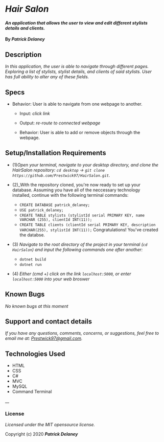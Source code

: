 # _Hair Salon_

#### _An application that allows the user to view and edit different stylists details and clients._

#### By _**Patrick Delaney**_

## Description

_In this application, the user is able to navigate through different pages. Exploring a list of stylists, stylist details, and clients of said stylists. User has full ability to alter any of these fields._

## Specs

* Behavior: User is able to navigate from one webpage to another.
	* Input: *click link*
	* Output: *re-route to connected webpage*

	* Behavior: User is able to add or remove objects through the webpage.

## Setup/Installation Requirements

* (1)_Open your terminal, navigate to your desktop directory, and clone the HairSalon repository: `cd desktop` -> `git clone https://github.com/Prestwick97/HairSalon.git`._
* (2)_With the repository cloned, you're now ready to set up your database. Assuming you have all of the neccessary technology installed, continue with the following terminal commands:
	* `CREATE DATABASE patrick_delaney;`
	* `USE patrick_delaney;`
	* `CREATE TABLE stylists (stylistId serial PRIMARY KEY, name VARCHAR (255), clientId INT(11));`
	* `CREATE TABLE clients (clientId serial PRIMARY KEY, description VARCHAR(255), stylistId INT(11));`
Congratulations! You've created the databse.

* (3) _Navigate to the root directory of the project in your terminal (`cd HairSalon`) and input the following commands one after another:_
	* `dotnet build` 
	* `dotnet run`

* (4) _Either (cmd +) click on the link `localhost:5000`, or enter `localhost:5000` into your web broswer_

## Known Bugs

_No known bugs at this moment_

## Support and contact details

_If you have any questions, comments, concerns, or suggestions, feel free to email me at: Prestwick97@gmail.com._

## Technologies Used

* HTML
* CSS
* C#
* MVC
* MySQL
* Command Terminal

__

### License

*Licensed under the MIT opensource license.*

Copyright (c) 2020 **_Patrick Delaney_**
